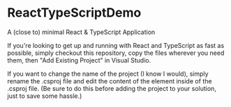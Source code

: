 # ReactTypeScriptDemo
A (close to) minimal React &amp; TypeScript Application

If you're looking to get up and running with React and TypeScript as fast as possible, simply checkout this repository, copy the files wherever you need them, then "Add Existing Project" in Visual Studio.

If you want to change the name of the project (I know I would), simply rename the .csproj file and edit the content of the <RootNamespace> element inside of the .csproj file. (Be sure to do this before adding the project to your solution, just to save some hassle.)
